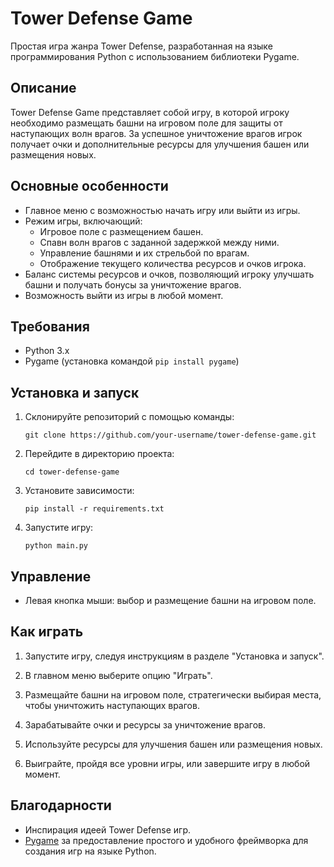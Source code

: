 
# Tower Defense Game

Простая игра жанра Tower Defense, разработанная на языке программирования Python с использованием библиотеки Pygame.

## Описание

Tower Defense Game представляет собой игру, в которой игроку необходимо размещать башни на игровом поле для защиты от наступающих волн врагов. За успешное уничтожение врагов игрок получает очки и дополнительные ресурсы для улучшения башен или размещения новых.

## Основные особенности

- Главное меню с возможностью начать игру или выйти из игры.
- Режим игры, включающий:
  - Игровое поле с размещением башен.
  - Спавн волн врагов с заданной задержкой между ними.
  - Управление башнями и их стрельбой по врагам.
  - Отображение текущего количества ресурсов и очков игрока.
- Баланс системы ресурсов и очков, позволяющий игроку улучшать башни и получать бонусы за уничтожение врагов.
- Возможность выйти из игры в любой момент.

## Требования

- Python 3.x
- Pygame (установка командой `pip install pygame`)

## Установка и запуск

1. Склонируйте репозиторий с помощью команды:
   ```
   git clone https://github.com/your-username/tower-defense-game.git
   ```

2. Перейдите в директорию проекта:
   ```
   cd tower-defense-game
   ```

3. Установите зависимости:
   ```
   pip install -r requirements.txt
   ```

4. Запустите игру:
   ```
   python main.py
   ```

## Управление

- Левая кнопка мыши: выбор и размещение башни на игровом поле.

## Как играть

1. Запустите игру, следуя инструкциям в разделе "Установка и запуск".

2. В главном меню выберите опцию "Играть".

3. Размещайте башни на игровом поле, стратегически выбирая места, чтобы уничтожить наступающих врагов.

4. Зарабатывайте очки и ресурсы за уничтожение врагов.

5. Используйте ресурсы для улучшения башен или размещения новых.

6. Выиграйте, пройдя все уровни игры, или завершите игру в любой момент.


## Благодарности

- Инспирация идеей Tower Defense игр.
- [Pygame](https://www.pygame.org) за предоставление простого и удобного фреймворка для создания игр на языке Python.
